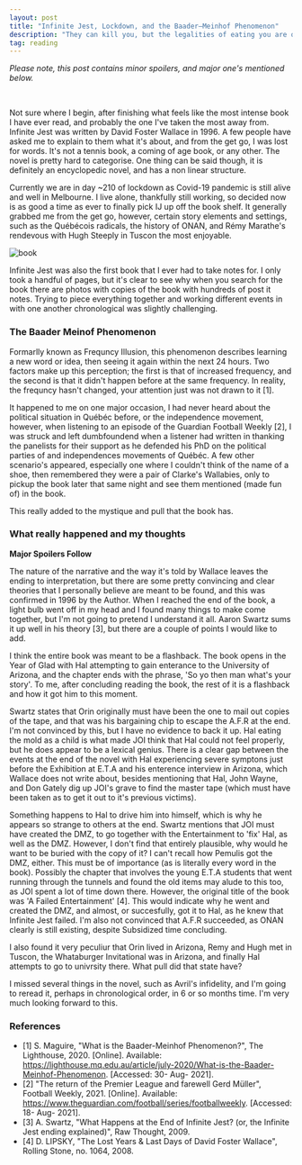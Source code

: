 ```yaml
---
layout: post
title: "Infinite Jest, Lockdown, and the Baader–Meinhof Phenomenon"
description: "They can kill you, but the legalities of eating you are quite a bit dicier"
tag: reading
---
```

*Please note, this post contains minor spoilers, and major one's mentioned below.*

<br>

Not sure where I begin, after finishing what feels like the most intense book I have ever read, and probably the one I've taken the most away from. Infinite Jest was written by David Foster Wallace in 1996. A few people have asked me to explain to them what it's about, and from the get go, I was lost for words. It's not a tennis book, a coming of age book, or any other. The novel is pretty hard to categorise. One thing can be said though, it is definitely an encyclopedic novel, and has a non linear structure.

Currently we are in day ~210 of lockdown as Covid-19 pandemic is still alive and well in Melbourne. I live alone, thankfully still working, so decided now is as good a time as ever to finally pick IJ up off the book shelf. It generally grabbed me from the get go, however, certain story elements and settings, such as the Québécois radicals, the history of ONAN, and Rémy Marathe's rendevous with Hugh Steeply in Tuscon the most enjoyable. 

![book](https://i.imgur.com/3qbjGVk.jpg)

Infinite Jest was also the first book that I ever had to take notes for. I only took a handful of pages, but it's clear to see why when you search for the book there are photos with copies of the book with hundreds of post it notes. Trying to piece everything together and working different events in with one another chronological was slightly challenging.

### The Baader Meinof Phenomenon
Formarlly known as Frequncy Illusion, this phenomenon describes learning a new word or idea, then seeing it again within the next 24 hours. Two factors make up this perception; the first is that of increased frequency, and the second is that it didn't happen before at the same frequency. In reality, the frequncy hasn't changed, your attention just was not drawn to it [1]. 

It happened to me on one major occasion, I had never heard about the political situation in Québéc before, or the independence movement, however, when listening to an episode of the Guardian Football Weekly [2], I was struck and left dumbfoundend when a listener had written in thanking the panelists for their support as he defended his PhD on the political parties of and independences movements of Québéc. A few other scenario's appeared, especially one where I couldn't think of the name of a shoe, then remembered they were a pair of Clarke's Wallabies, only to pickup the book later that same night and see them mentioned (made fun of) in the book.

This really added to the mystique and pull that the book has.

### What really happened and my thoughts
**__Major Spoilers Follow__**

The nature of the narrative and the way it's told by Wallace leaves the ending to interpretation, but there are some pretty convincing and clear theories that I personally believe are meant to be found, and this was confirmed in 1996 by the Author. When I reached the end of the book, a light bulb went off in my head and I found many things to make come together, but I'm not going to pretend I understand it all. Aaron Swartz sums it up well in his theory [3], but there are a couple of points I would like to add.

I think the entire book was meant to be a flashback. The book opens in the Year of Glad with Hal attempting to gain enterance to the University of Arizona, and the chapter ends with the phrase, 'So yo then man what's your story'. To me, after concluding reading the book, the rest of it is a flashback and how it got him to this moment. 

Swartz states that Orin originally must have been the one to mail out copies of the tape, and that was his bargaining chip to escape the A.F.R at the end. I'm not convinced by this, but I have no evidence to back it up. Hal eating the mold as a child is what made JOI think that Hal could not feel properly, but he does appear to be a lexical genius. There is a clear gap between the events at the end of the novel with Hal experiencing severe symptons just before the Exhibition at E.T.A and his enterence interview in Arizona, which Wallace does not write about, besides mentioning that Hal, John Wayne, and Don Gately dig up JOI's grave to find the master tape (which must have been taken as to get it out to it's previous victims). 

Something happens to Hal to drive him into himself, which is why he appears so strange to others at the end. Swartz mentions that JOI must have created the DMZ, to go together with the Entertainment to 'fix' Hal, as well as the DMZ. However, I don't find that entirely plausible, why would he want to be buried with the copy of it? I can't recall how Pemulis got the DMZ, either. This must be of importance (as is literally every word in the book). Possibly the chapter that involves the young E.T.A students that went running through the tunnels and found the old items may alude to this too, as JOI spent a lot of time down there. However, the original title of the book was 'A Failed Entertainment' [4]. This would indicate why he went and created the DMZ, and almost, or succesfully, got it to Hal, as he knew that Infinite Jest failed. I'm also not convinced that A.F.R succeeded, as ONAN clearly is still existing, despite Subsidized time concluding.

I also found it very peculiur that Orin lived in Arizona, Remy and Hugh met in Tuscon, the Whataburger Invitational was in Arizona, and finally Hal attempts to go to univrsity there. What pull did that state have?

I missed several things in the novel, such as Avril's infidelity, and I'm going to reread it, perhaps in chronological order, in 6 or so months time. I'm very much looking forward to this.

### References
* [1] S. Maguire, "What is the Baader-Meinhof Phenomenon?", The Lighthouse, 2020. [Online]. Available: https://lighthouse.mq.edu.au/article/july-2020/What-is-the-Baader-Meinhof-Phenomenon. [Accessed: 30- Aug- 2021].
* [2] "The return of the Premier League and farewell Gerd Müller", Football Weekly, 2021. [Online]. Available: https://www.theguardian.com/football/series/footballweekly. [Accessed: 18- Aug- 2021].
* [3] A. Swartz, "What Happens at the End of Infinite Jest? (or, the Infinite Jest ending explained)", Raw Thought, 2009.
* [4] D. LIPSKY, "The Lost Years & Last Days of David Foster Wallace", Rolling Stone, no. 1064, 2008.
